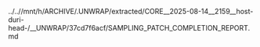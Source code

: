../..//mnt/h/ARCHIVE/.UNWRAP/extracted/CORE__2025-08-14__2159__host-duri-head-/__UNWRAP/37cd7f6acf/SAMPLING_PATCH_COMPLETION_REPORT.md